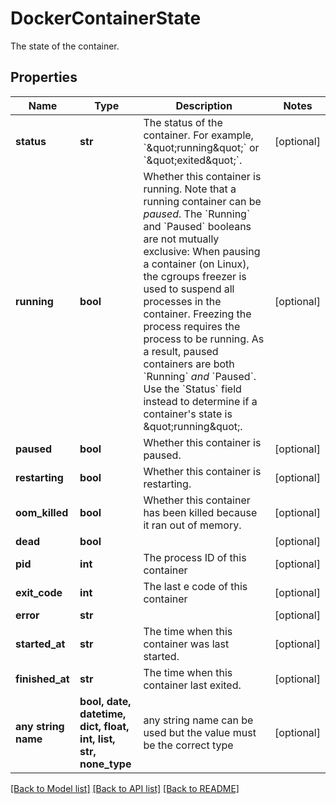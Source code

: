 # DockerContainerState

The state of the container.

## Properties
Name | Type | Description | Notes
------------ | ------------- | ------------- | -------------
**status** | **str** | The status of the container. For example, &#x60;\&quot;running\&quot;&#x60; or &#x60;\&quot;exited\&quot;&#x60;.  | [optional] 
**running** | **bool** | Whether this container is running.  Note that a running container can be _paused_. The &#x60;Running&#x60; and &#x60;Paused&#x60; booleans are not mutually exclusive:  When pausing a container (on Linux), the cgroups freezer is used to suspend all processes in the container. Freezing the process requires the process to be running. As a result, paused containers are both &#x60;Running&#x60; _and_ &#x60;Paused&#x60;.  Use the &#x60;Status&#x60; field instead to determine if a container&#39;s state is \&quot;running\&quot;.  | [optional] 
**paused** | **bool** | Whether this container is paused. | [optional] 
**restarting** | **bool** | Whether this container is restarting. | [optional] 
**oom_killed** | **bool** | Whether this container has been killed because it ran out of memory. | [optional] 
**dead** | **bool** |  | [optional] 
**pid** | **int** | The process ID of this container | [optional] 
**exit_code** | **int** | The last e code of this container | [optional] 
**error** | **str** |  | [optional] 
**started_at** | **str** | The time when this container was last started. | [optional] 
**finished_at** | **str** | The time when this container last exited. | [optional] 
**any string name** | **bool, date, datetime, dict, float, int, list, str, none_type** | any string name can be used but the value must be the correct type | [optional]

[[Back to Model list]](../README.md#documentation-for-models) [[Back to API list]](../README.md#documentation-for-api-endpoints) [[Back to README]](../README.md)


